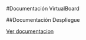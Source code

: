 #Documentación VirtualBoard

##Documentación Despliegue

[Ver documentacion](https://github.com/IV-2014/VirtualBoard/blob/master/ServerConfiguration/DocumentacionDespliegue.md)